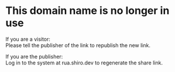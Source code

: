 # This domain name is no longer in use

If you are a visitor:  
Please tell the publisher of the link to republish the new link.


If you are the publisher:  
Log in to the system at rua.shiro.dev to regenerate the share link.
